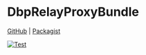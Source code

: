 # DbpRelayProxyBundle

[GitHub](https://github.com/digital-blueprint/relay-proxy-bundle) |
[Packagist](https://packagist.org/packages/dbp/relay-proxy-bundle)

[![Test](https://github.com/digital-blueprint/relay-proxy-bundle/actions/workflows/test.yml/badge.svg)](https://github.com/digital-blueprint/relay-proxy-bundle/actions/workflows/test.yml)
